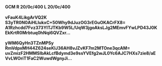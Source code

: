 #### GCM R 20/0c/400 L 20/0c/400
**vFauK4LikgArVQ2K**<br/>**S3yTR0N0AiHLlukxC+50Why9dJuzOG3rEGuOKACrFX8=**<br/>**A1Rzhcdd7Fvz373YITJTKb9W5L/UqW3jgoAksLJg2MEmvFYwLPD43J0KEkKrtR0Mrbtuq0hNqi6QVZxr...**<br/><br/>
**yWM6QyHn3TZnMPSy**<br/>**RmVdpxMH44Z624seKlJ36AH8vJZvKF7m2MTOne3qcAM=**<br/>**uvZmizF2HMMSIbAkLcfBdymd3e9ssYVEfg2wJL0Yc6AJC7HXs7zie8/aEVvLWOriT1FaC2WuwdWgnyJi...**